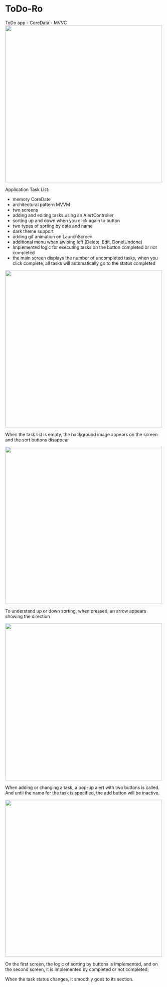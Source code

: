 # ToDo-Ro
ToDo app  - CoreData - MVVC
<code><img height="500" src="https://user-images.githubusercontent.com/108235206/210013559-d4d7b414-4394-4753-ac69-a46ee2c3d087.png"></code>

Application Task List:
- memory CoreDate
- architectural pattern MVVM
- two screens
- adding and editing tasks using an AlertController
- sorting up and down when you click again to button
- two types of sorting by date and name
- dark theme support
- adding gif animation on LaunchScreen
- additional menu when swiping left (Delete, Edit, Done\Undone)
- Implemented logic for executing tasks on the button completed or not completed
- the main screen displays the number of uncompleted tasks, when you click complete, all tasks will automatically go to the status completed

<code><img height="500" src="https://user-images.githubusercontent.com/108235206/210013534-e555cba7-27b6-4cdb-96bd-b8c63491a0eb.png"></code>

When the task list is empty, the background image appears on the screen and the sort buttons disappear

<code><img height="500" src="https://user-images.githubusercontent.com/108235206/210013532-b48b4aff-f09f-4915-b788-6e4747f30a78.png"></code>

To understand up or down sorting, when pressed, an arrow appears showing the direction

<code><img height="500" src="https://user-images.githubusercontent.com/108235206/210013531-8aff8685-521d-4447-8c9d-fc63fb4aead4.png"></code>

When adding or changing a task, a pop-up alert with two buttons is called. 
And until the name for the task is specified, the add button will be inactive.

<code><img height="500" src="https://user-images.githubusercontent.com/108235206/210013529-06a4a7c3-cc2d-4ca3-b169-d83dedd5945a.png"></code> 

On the first screen, the logic of sorting by buttons is implemented, and on the second screen, it is implemented by completed or not completed; 

When the task status changes, it smoothly goes to its section.
